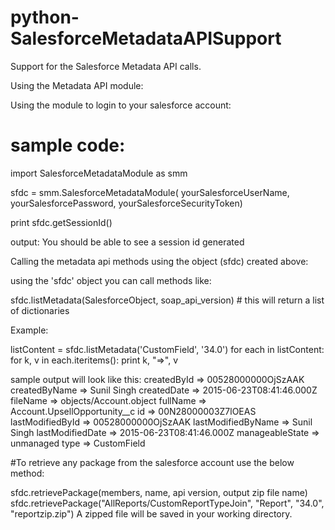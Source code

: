 # python-SalesforceMetadataAPISupport
Support for the Salesforce Metadata API calls.

Using the Metadata API module:

Using the module to login to your salesforce account:

# sample code:
import SalesforceMetadataModule as smm

sfdc = smm.SalesforceMetadataModule(
    yourSalesforceUserName, yourSalesforcePassword, yourSalesforceSecurityToken)

print sfdc.getSessionId()

output: You should be able to see a session id generated

Calling the metadata api methods using the object (sfdc) created above:

using the 'sfdc' object you can call methods like:

sfdc.listMetadata(SalesforceObject, soap_api_version) # this will return a list of dictionaries

Example:

listContent = sfdc.listMetadata('CustomField', '34.0')
for each in listContent:
    for k, v in each.iteritems():
        print k, "=>", v
        
sample output will look like this:
createdById => 00528000000OjSzAAK
createdByName => Sunil Singh
createdDate => 2015-06-23T08:41:46.000Z
fileName => objects/Account.object
fullName => Account.UpsellOpportunity__c
id => 00N28000003Z7lOEAS
lastModifiedById => 00528000000OjSzAAK
lastModifiedByName => Sunil Singh
lastModifiedDate => 2015-06-23T08:41:46.000Z
manageableState => unmanaged
type => CustomField

#To retrieve any package from the salesforce account use the below method:

sfdc.retrievePackage(members, name, api version, output zip file name)
sfdc.retrievePackage("AllReports/CustomReportTypeJoin",
                     "Report", "34.0", "reportzip.zip")
A zipped file will be saved in your working directory.


